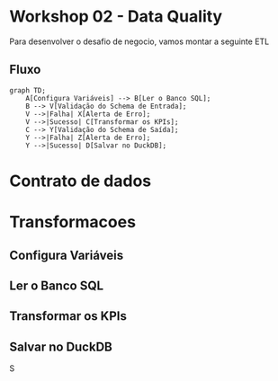 # Workshop 02 - Data Quality

Para desenvolver o desafio de negocio, vamos montar a seguinte ETL

## Fluxo

```mermaid
graph TD;
    A[Configura Variáveis] --> B[Ler o Banco SQL];
    B --> V[Validação do Schema de Entrada];
    V -->|Falha| X[Alerta de Erro];
    V -->|Sucesso| C[Transformar os KPIs];
    C --> Y[Validação do Schema de Saída];
    Y -->|Falha| Z[Alerta de Erro];
    Y -->|Sucesso| D[Salvar no DuckDB];
```

# Contrato de dados

<!-- ::: app.schema.ProdutoSchema -->

# Transformacoes

## Configura Variáveis

<!-- ::: app.etl.load_settings -->

## Ler o Banco SQL
<!-- ::: app.etl.extrair_do_sql -->

## Transformar os KPIs

<!-- ::: app.etl.transformar -->

## Salvar no DuckDB
S
<!--::: app.etl.load_to_duckdb-->